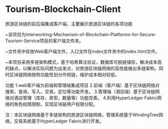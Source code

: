 # Tourism-Blockchain-Client
旅游区块链的前后端集成客户端，主要展示旅游区块链的各项功能

~该项目为Interworking-Mechanism-of-Blockchain-Platforms-for-Secure-Tourism-Service项目的客户端文件夹。

~文件夹中存放Web客户端文件，入口文件在index文件夹中的index.html文件。

~本项目采用多链架构模式，基于哈希算法验证，数据库可脱链储存，解决成本高的缺点，以解决实际问题为出发点，对旅游区块链网络的高性能做出多链架构，同时区块链网络按照功能性划分作用链，维护成本相对较低。

功能
1.web客户端为前端和管理端集成项目
2.前端（客户端）基于区块链网络对搜索，查询，写入，交易，定位等功能开发。
3.管理端（酒店端）基于区块链网络对酒店管理（库存，房型，数量等）功能完善。
4.利用HyperLedger Fabirc网络的角色权限限制，实现区块链用户权限分配。

注：本区块链网络基于多链架构的旅游区块链网络，管理系统基于WindingTree网络，交易系统基于HyperLedger Fabric进行开发。
